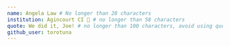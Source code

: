 ```yaml
---
name: Angela Law # No longer than 28 characters
institution: Agincourt CI 🚩 # no longer than 58 characters
quote: We did it, Joe! # no longer than 100 characters, avoid using quotes(") to guarantee the format remains the same.
github_user: torotuna
---
```



